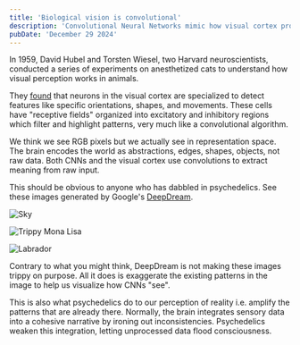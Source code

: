 ```yaml
---
title: 'Biological vision is convolutional'
description: 'Convolutional Neural Networks mimic how visual cortex processes information'
pubDate: 'December 29 2024'
---
```


In 1959, David Hubel and Torsten Wiesel, two Harvard neuroscientists, conducted a series of experiments on anesthetized cats to understand how visual perception works in animals.

They [found](https://pmc.ncbi.nlm.nih.gov/articles/PMC1363130/) that neurons in the visual cortex are specialized to detect features like specific orientations, shapes, and movements. These cells have "receptive fields" organized into excitatory and inhibitory regions which filter and highlight patterns, very much like a convolutional algorithm.

We think we see RGB pixels but we actually see in representation space. The brain encodes the world as abstractions, edges, shapes, objects, not raw data. Both CNNs and the visual cortex use convolutions to extract meaning from raw input.

This should be obvious to anyone who has dabbled in psychedelics. See these images generated by Google's [DeepDream](https://ai.googleblog.com/2015/06/inceptionism-going-deeper-into-neural.html).

![Sky](/media/blog/deepdream/sky.png)

![Trippy Mona Lisa](/media/blog/deepdream/monalisa.webp)

![Labrador](/media/blog/deepdream/labrador.png)

Contrary to what you might think, DeepDream is not making these images trippy on purpose. All it does is exaggerate the existing patterns in the image to help us visualize how CNNs "see".

This is also what psychedelics do to our perception of reality i.e. amplify the patterns that are already there. Normally, the brain integrates sensory data into a cohesive narrative by ironing out inconsistencies. Psychedelics weaken this integration, letting unprocessed data flood consciousness.
